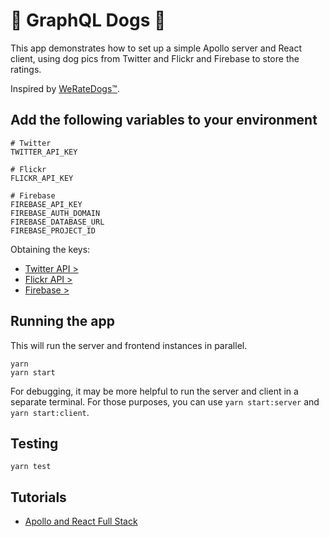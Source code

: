 # 🐶 GraphQL Dogs 💩

This app demonstrates how to set up a simple Apollo server and React client, using dog pics from Twitter and Flickr and Firebase to store the ratings.

Inspired by [WeRateDogs™](https://twitter.com/dog_rates).

## Add the following variables to your environment

```
# Twitter
TWITTER_API_KEY

# Flickr
FLICKR_API_KEY

# Firebase
FIREBASE_API_KEY
FIREBASE_AUTH_DOMAIN
FIREBASE_DATABASE_URL
FIREBASE_PROJECT_ID
```

Obtaining the keys:

- [Twitter API >](https://apps.twitter.com/)
- [Flickr API >](https://www.flickr.com/services/api/misc.api_keys.html)
- [Firebase >](https://firebase.google.com/)

## Running the app

This will run the server and frontend instances in parallel.

```
yarn
yarn start
```

For debugging, it may be more helpful to run the server and client in a separate
terminal. For those purposes, you can use `yarn start:server` and `yarn start:client`.

## Testing

```
yarn test
```

## Tutorials
- [Apollo and React Full Stack](https://dev-blog.apollodata.com/full-stack-react-graphql-tutorial-582ac8d24e3b)
